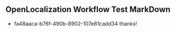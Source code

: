 ## OpenLocalization Workflow Test MarkDown
* fa48aaca-b76f-490b-8902-107e81cadd34 thanks!

<!--HONumber=Jul16_HO3-->


